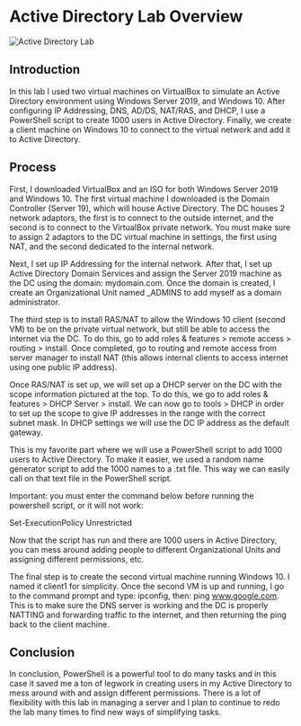 # Active Directory Lab Overview
![Active Directory Lab](https://i.imgur.com/2BOPubi.png)
## Introduction

In this lab I used two virtual machines on VirtualBox to simulate an Active Directory environment using Windows Server 2019, and Windows 10. After configuring IP Addressing, DNS, AD/DS, NAT/RAS, and DHCP, I use a PowerShell script to create 1000 users in Active Directory. Finally, we create a client machine on Windows 10 to connect to the virtual network and add it to Active Directory. 

## Process

First, I downloaded VirtualBox and an ISO for both Windows Server 2019 and Windows 10. The first virtual machine I downloaded is the Domain Controller (Server 19), which will house Active Directory. The DC houses 2 network adaptors, the first is to connect to the outside internet, and the second is to connect to the VirtualBox private network. You must make sure to assign 2 adaptors to the DC virtual machine in settings, the first using NAT, and the second dedicated to the internal network.

Next, I set up IP Addressing for the internal network. After that, I set up Active Directory Domain Services and assign the Server 2019 machine as the DC using the domain: mydomain.com. Once the domain is created, I create an Organizational Unit named _ADMINS to add myself as a domain administrator.

The third step is to install RAS/NAT to allow the Windows 10 client (second VM) to be on the private virtual network, but still be able to access the internet via the DC. To do this, go to add roles & features > remote access > routing > install. Once completed, go to routing and remote access from server manager to install NAT (this allows internal clients to access internet using one public IP address).

Once RAS/NAT is set up, we will set up a DHCP server on the DC with the scope information pictured at the top. To do this, we go to add roles & features > DHCP Server > install. We can now go to tools > DHCP in order to set up the scope to give IP addresses in the range with the correct subnet mask. In DHCP settings we will use the DC IP address as the default gateway. 

This is my favorite part where we will use a PowerShell script to add 1000 users to Active Directory. To make it easier, we used a random name generator script to add the 1000 names to a .txt file. This way we can easily call on that text file in the PowerShell script.

Important: you must enter the command below before running the powershell script, or it will not work:

Set-ExecutionPolicy Unrestricted

Now that the script has run and there are 1000 users in Active Directory, you can mess around adding people to different Organizational Units and assigning different permissions, etc. 

The final step is to create the second virtual machine running Windows 10. I named it client1 for simplicity. Once the second VM is up and running, I go to the command prompt and type: ipconfig, then: ping www.google.com.
This is to make sure the DNS server is working and the DC is properly NATTING and forwarding traffic to the internet, and then returning the ping back to the client machine.

## Conclusion

In conclusion, PowerShell is a powerful tool to do many tasks and in this case it saved me a ton of legwork in creating users in my Active Directory to mess around with and assign different permissions. There is a lot of flexibility with this lab in managing a server and I plan to continue to redo the lab many times to find new ways of simplifying tasks.
